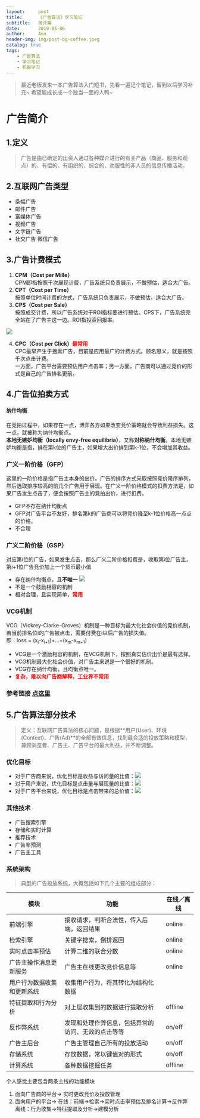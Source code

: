 ```yaml
---
layout:     post
title:      《广告算法》学习笔记
subtitle:   简介篇
date:       2019-05-06
author:     Ann
header-img: img/post-bg-coffee.jpeg
catalog: true
tags:
    - 广告算法
    - 学习笔记
    - 机器学习
---
```



> 最近老板发来一本广告算法入门短书，先看一遍记个笔记，留到以后学习补充~ 希望能成长成一个独当一面的人鸭~

# 广告简介

## 1.定义

>广告是由已确定的出资人通过各种媒介进行的有关产品（商品、服务和观点）的、有偿的、有组织的、综合的、劝服性的非人员的信息传播活动。

## 2.互联网广告类型

- 条幅广告
- 邮件广告
- 富媒体广告
- 视频广告
- 文字链广告
- 社交广告
  微信广告

## 3.广告计费模式
1. **CPM（Cost per Mille）**  
CPM即指按照千次展现计费，广告系统只负责展示，不做预估，适合大广告。
2. **CPT（Cost per Time）**  
按照单位时间计费的方式，广告系统只负责展示，不做预估，适合大广告。
3. **CPS（Cost per Sale）**  
按照成交计费，所以广告系统对于ROI指标要进行预估。CPS下，广告系统完全站在了广告主这一边。ROI指投资回报率。  
<img src="http://latex.codecogs.com/gif.latex?ROI=\frac{\sum_i^{\infty}Return_i }{\sum_i^{\infty}Invest_i}" /> 

4. **CPC（Cost per Click）<font color="red">最常用</font>**  
CPC最早产生于搜索广告，目前是应用最广的计费方式。顾名思义，就是按照千次点击计费。  
一方面，广告平台需要预估用户点击率；另一方面，广告商可以通过竞价的形式是自己的广告排名更前。

## 4.广告位拍卖方式
#### 纳什均衡
在竞拍过程中，如果存在一点，博弈各方如果改变竞价策略就会导致利益损失。这一点，就被称为纳什均衡点。    
**本地无嫉妒均衡（locally envy-free equilibria）**，又称**对称纳什均衡**。本地无嫉妒均衡是指，排在第k位的广告主，如果增大出价排到第k-1位，不会增加其收益。

### 广义一阶价格（GFP）
这里的一阶价格是指广告主本身的出价。广告的排序方式采取按照竞价降序排列，然后选取排序较高的前几个广告用于展现。在广义一阶价格模式的扣费方法是，如果广告发生点击了，便会按照广告主的竞拍出价，进行扣费。
- GFP不存在纳什均衡点
- GFP对广告平台不友好，排名第k的广告商可以将竞价降至k-1位价格高一点点的价格。
- 不合理

### 广义二阶价格（GSP）
对应第i位的广告，如果发生点击，那么广义二阶价格扣费是，收取第i位广告主，第i+1位广告竞价加上一个货币最小值
- 存在纳什均衡点，且**不唯一**  <img src="http://latex.codecogs.com/gif.latex?loss = (x_i-x_{i+1})V_{i+1}+...+(x_m-x_{m+1})V_{m+1}" /> 
- 不是一个鼓励相容的机制
- 相对合理，且实现简单，**<font color="red">常用</font>**

### VCG机制
VCG（Vickrey-Clarke-Groves）机制是一种目标为最大化社会价值的竞价机制，若当前排名位i的广告被点击，需要付费在i以后广告的损失值。  
即：loss = (x<sub>i</sub>-x<sub>i+1</sub>)+...+(x<sub>m</sub>-x<sub>m+1</sub>)
- VCG是一个激励相容的机制，在VCG机制下，按照真实估价出价是最有选择。
- VCG机制最大化社会价值，对广告主来说是一个很好的机制。
- VCG存在纳什均衡，且均衡点唯一。
- **<font color="red">复杂，难以向广告商解释，工业界不常用</font>**

### 参考链接 [点这里](http://www.360doc.com/content/15/0215/02/9318309_448677843.shtml)


## 5.广告算法部分技术
> 定义：互联网广告算法的核心问题，是根据**用户(User)、环境(Context)、广告(Ad)**的全部有效信息，找到最合适的投放策略和模型，兼顾浏览者、广告主、广告平台的最大利益，并不断调整。

### 优化目标
- 对于广告商来说，优化目标是收益与访问量的比值：<img src="http://latex.codecogs.com/gif.latex?ROI=\frac{ \sum_i^{\infty}Return_i }{\sum_i^{\infty}Invest_i}" /> 
- 对于用户来说，优化目标是点击量与展现量的比值：<img src="http://latex.codecogs.com/gif.latex?CTR(Click Through Rate)= \frac{ \sum_i^{\infty}Click_i }{\sum_i^{\infty}Impression_i}" />
- 对于广告平台来说，优化目标是点击带来的总价值：<img src="http://latex.codecogs.com/gif.latex?F = CTR(Click Through Rate)* PPC(Pay per Click) * Discount(折扣)" />

### 其他技术
- 广告搜索引擎
- 存储和实时计算
- 推荐技术
- 广告率预测
- 广告主工具

### 系统架构
> 典型的广告投放系统，大概包括如下几个主要的组成部分：  

| 模块 | 功能 | 在线／离线|
|------|-----|---------|
|前端引擎|接收请求，判断合法性，传入后端，返回结果|online|
|检索引擎|关键字搜索，倒排返回|online|
|实时点击率预估|计算二维的联合分数|online|
|广告主操作消息更新服务|广告主在线更改竞价信息等|online|
|用户行为数据收集和更新系统|收集用户行为，将其转化为结构化数据||
|特征提取和行为分析|对上层收集到的数据进行提取分析|offline|
|反作弊系统|发现和处理作弊信息，包括异常的访问、无效的点击等等|on/off|
|广告主后台|广告主管理自己所有的投放活动|on/off|
|存储系统|存放数据，常以键值对的形式|on/off|
|计算系统|各种数据挖掘任务|offline|

个人感觉主要包含两条主线的功能模块
1. 面向广告商的平台-> 实时更改竞价及投放管理  
2. 面向用户的平台-> 在线：前端->检索->实时点击率预估及排名计算->反作弊  
                  离线：行为收集->特征提取及分析->建模分析

